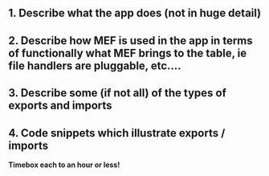 ## 1. Describe what the app does (not in huge detail)
##  2. Describe how MEF is used in the app in terms of functionally what MEF brings to the table, ie file handlers are pluggable, etc....
##  3. Describe some (if not all) of the types of exports and imports
##  4. Code snippets which illustrate exports / imports

**Timebox each to an hour or less!**